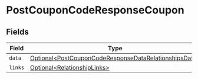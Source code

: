 # PostCouponCodeResponseCoupon


## Fields

| Field                                                                                                                            | Type                                                                                                                             | Required                                                                                                                         | Description                                                                                                                      |
| -------------------------------------------------------------------------------------------------------------------------------- | -------------------------------------------------------------------------------------------------------------------------------- | -------------------------------------------------------------------------------------------------------------------------------- | -------------------------------------------------------------------------------------------------------------------------------- |
| `data`                                                                                                                           | [Optional\<PostCouponCodeResponseDataRelationshipsData>](../../models/components/PostCouponCodeResponseDataRelationshipsData.md) | :heavy_minus_sign:                                                                                                               | N/A                                                                                                                              |
| `links`                                                                                                                          | [Optional\<RelationshipLinks>](../../models/components/RelationshipLinks.md)                                                     | :heavy_minus_sign:                                                                                                               | N/A                                                                                                                              |